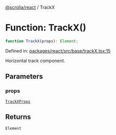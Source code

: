 [@scrolia/react](../README.md) / TrackX

# Function: TrackX()

```ts
function TrackX(props): Element;
```

Defined in: [packages/react/src/base/trackX.tsx:15](https://github.com/alpheustangs/scrolia/blob/6e40d863f64abf882be181a26502e5d480dddfc9/packages/react/src/base/trackX.tsx#L15)

Horizontal track component.

## Parameters

### props

[`TrackXProps`](../type-aliases/TrackXProps.md)

## Returns

`Element`
